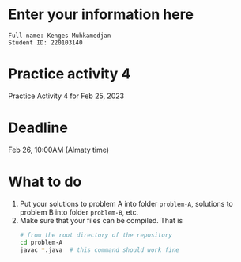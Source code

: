 # Enter your information here
```
Full name: Kenges Muhkamedjan
Student ID: 220103140
```

# Practice activity 4
Practice Activity 4 for Feb 25, 2023

# Deadline
Feb 26, 10:00AM (Almaty time)

# What to do
1. Put your solutions to problem A into folder `problem-A`, solutions to problem B into folder `problem-B`, etc.
2. Make sure that your files can be compiled. That is
   ```bash
   # from the root directory of the repository
   cd problem-A
   javac *.java  # this command should work fine
   ```
